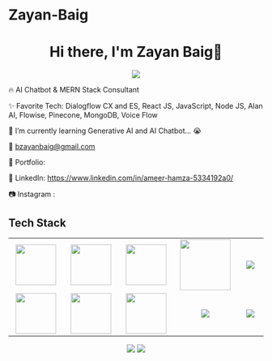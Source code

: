 # Zayan-Baig
<body>
  <div align="center">
    <h1> Hi there, I'm Zayan Baig👋</h1>
  </div>
<p align="center">
<a href="https://github.com/hammad-air"><img src="https://readme-typing-svg.herokuapp.com/?lines=AI+Chatbot+and+Web+Developer;Mern+Stack+Developer&font=Roboto&size=26&duration=3500&pause=500&center=true&width=500&height=50&color=eab676"></a>
	
<!-- ## My WordPress Course 
- [Mubashar Nouman](https://www.youtube.com/channel/UC6lUUWMyuiibsJzV8BNdaEQ)
 -->



🔥 AI Chatbot & MERN Stack Consultant 

✨ Favorite Tech: Dialogflow CX and ES, React JS, JavaScript, Node JS, Alan AI, Flowise, Pinecone, MongoDB, Voice Flow

📓 I’m currently learning Generative AI and AI Chatbot... 😭

📧 bzayanbaig@gmail.com

🎨 Portfolio:

💼 LinkedIn: https://www.linkedin.com/in/ameer-hamza-5334192a0/

📷 Instagram : 
 
<h2>Tech Stack</h2>

<table width="100">
<tr>
    <td align='center' width="200">
        <img src="https://www.svgrepo.com/show/353648/dialogflow.svg" width="80">
    </td>

  <td align='center' width="200">
        <img src="https://www.datanami.com/wp-content/uploads/2022/03/pinecone_logo.png"  width="80">
    </td>
 <td align='center' width="200">
        <img src="https://github.com/abranhe/programming-languages-logos/blob/master/src/javascript/javascript.svg" width="80">
    </td>
 <td align='center' width="200">
        <img src="https://voicebot.ai/wp-content/uploads/2019/10/alan.jpg" width="100">
    </td>
 <td align='center' width="200">
        <img src="https://www.vectorlogo.zone/logos/reactjs/reactjs-ar21.svg">
    </td>
 
</tr>
 
<tr>
    <td align='center'>
        <img src="https://upload.wikimedia.org/wikipedia/commons/thumb/3/38/HTML5_Badge.svg/600px-HTML5_Badge.svg.png"  width="80">
    </td>
    <td align='center'>
        <img src="https://res.cloudinary.com/apideck/image/upload/v1683273293/icons/flowiseai.png" width="80">
    </td>
 <td align='center'>
        <img src="https://miro.medium.com/v2/resize:fit:600/0*2E9-J5WPFbVI_d32" width="80">
    </td>
     <td align='center'>
        <img src="https://upload.wikimedia.org/wikipedia/commons/thumb/9/93/MongoDB_Logo.svg/2560px-MongoDB_Logo.svg.png">
    </td>
	<td align='center'>
        <img src="https://encrypted-tbn0.gstatic.com/images?q=tbn:ANd9GcT0G-WyJpBs1ucUkPZLYvJRI61ZWl4v1zjCcBXemTHzNkfWmOmoB75KOQn_eiBtLoyNhw&usqp=CAU">
    </td>
</tr>
 

    
</table>
</p>
<p align="center">
<a href="https://www.linkedin.com/in/ameer-hamza-5334192a0/"><img src="https://img.shields.io/badge/-Ameer%20Hamza-0077B5?style=flat&logo=Linkedin&logoColor=white"/></a>
<a href="mailto:berrymalik7210@gmail.com"><img src="https://img.shields.io/badge/-berrymalik7210@gmail.com-D14836?style=flat&logo=Gmail&logoColor=white"/></a>
<!-- <a href="https://www.instagram.com/anuskhalil007/"><img src="https://img.shields.io/badge/-@anuskhalil007-E4405F?style=flat&logo=Instagram&logoColor=white"/></a> -->
 </p>
 
<br>
